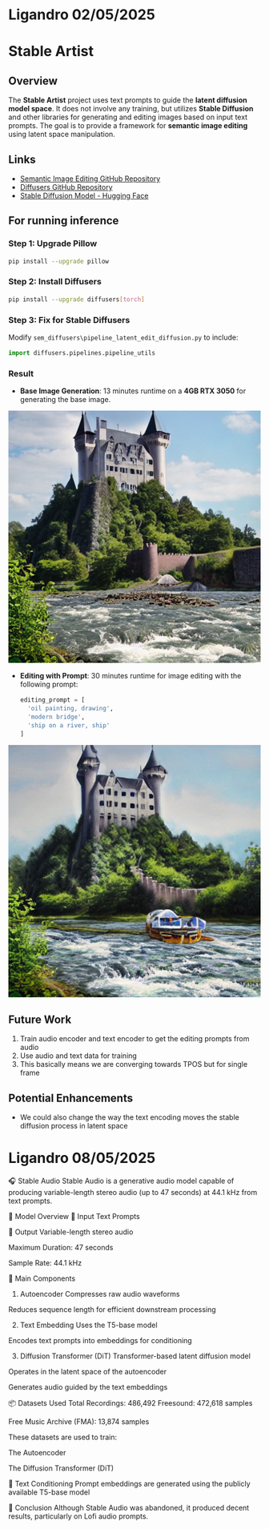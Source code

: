 

# Ligandro 02/05/2025

# Stable Artist

## Overview
The **Stable Artist** project uses text prompts to guide the **latent diffusion model space**. It does not involve any training, but utilizes **Stable Diffusion** and other libraries for generating and editing images based on input text prompts. The goal is to provide a framework for **semantic image editing** using latent space manipulation.

## Links

* [Semantic Image Editing GitHub Repository](https://github.com/ml-research/semantic-image-editing/tree/StableArtist)
* [Diffusers GitHub Repository](https://github.com/huggingface/diffusers)
* [Stable Diffusion Model - Hugging Face](https://huggingface.co/stable-diffusion-v1-5/stable-diffusion-v1-5)

## For running inference 

### Step 1: Upgrade Pillow
```bash
pip install --upgrade pillow
````

### Step 2: Install Diffusers

```bash
pip install --upgrade diffusers[torch]
```

### Step 3: Fix for Stable Diffusers

Modify `sem_diffusers\pipeline_latent_edit_diffusion.py` to include:

```python
import diffusers.pipelines.pipeline_utils
```

### Result

* **Base Image Generation**: 13 minutes runtime on a **4GB RTX 3050** for generating the base image.

![Base Image](images/dll1.png)
* **Editing with Prompt**: 30 minutes runtime for image editing with the following prompt:

  ```python
  editing_prompt = [
    'oil painting, drawing',
    'modern bridge',
    'ship on a river, ship'
  ]
  ```
![Stable Artist Result](images/dll2.png)

## Future Work

1. Train audio encoder and text encoder to get the editing prompts from audio
2. Use audio and text data for training
3. This basically means we are converging towards TPOS but for single frame

## Potential Enhancements

* We could also change the way the text encoding moves the stable diffusion process in latent space



# Ligandro 08/05/2025

🎧 Stable Audio
Stable Audio is a generative audio model capable of producing variable-length stereo audio (up to 47 seconds) at 44.1 kHz from text prompts.

🔧 Model Overview
🧠 Input
Text Prompts

🎵 Output
Variable-length stereo audio

Maximum Duration: 47 seconds

Sample Rate: 44.1 kHz

🧩 Main Components
1. Autoencoder
Compresses raw audio waveforms

Reduces sequence length for efficient downstream processing

2. Text Embedding
Uses the T5-base model

Encodes text prompts into embeddings for conditioning

3. Diffusion Transformer (DiT)
Transformer-based latent diffusion model

Operates in the latent space of the autoencoder

Generates audio guided by the text embeddings

📦 Datasets Used
Total Recordings: 486,492
Freesound: 472,618 samples

Free Music Archive (FMA): 13,874 samples

These datasets are used to train:

The Autoencoder

The Diffusion Transformer (DiT)

🎯 Text Conditioning
Prompt embeddings are generated using the publicly available T5-base model

🛑 Conclusion
Although Stable Audio was abandoned, it produced decent results, particularly on Lofi audio prompts.




